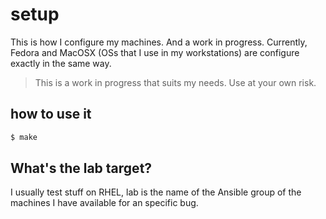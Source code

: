 # setup
This is how I configure my machines. And a work in progress.
Currently, Fedora and MacOSX (OSs that I use in my workstations) are configure exactly in the same way.

> This is a work in progress that suits my needs.
> Use at your own risk.

## how to use it

```bash
$ make
```

## What's the lab target?
I usually test stuff on RHEL, lab is the name of the Ansible group of the
machines I have available for an specific bug.

